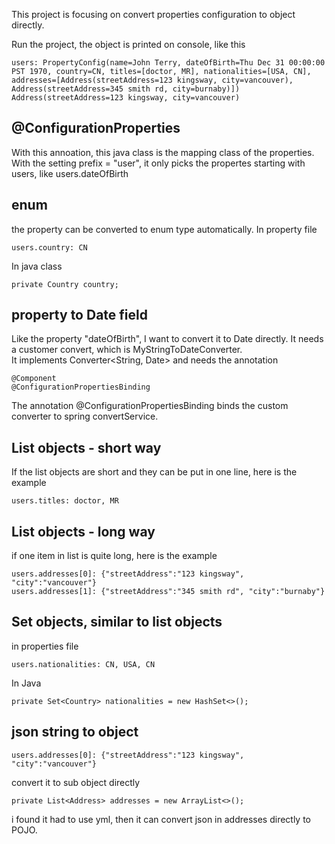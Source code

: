 This project is focusing on convert properties configuration to object directly.  

Run the project, the object is printed on console, like this 
```
users: PropertyConfig(name=John Terry, dateOfBirth=Thu Dec 31 00:00:00 PST 1970, country=CN, titles=[doctor, MR], nationalities=[USA, CN], addresses=[Address(streetAddress=123 kingsway, city=vancouver), Address(streetAddress=345 smith rd, city=burnaby)])
Address(streetAddress=123 kingsway, city=vancouver)
```
 
## @ConfigurationProperties
With this annoation, this java class is the mapping class of the properties. 
With the setting prefix = "user", it only picks the propertes starting with users, like users.dateOfBirth

## enum
the property can be converted to enum type automatically.
In property file
```
users.country: CN
```
In java class
```
private Country country;
```

## property to Date field
Like the property "dateOfBirth", I want to convert it to Date directly. It needs a customer convert, which is MyStringToDateConverter.  
It implements Converter<String, Date> and needs the annotation 
```
@Component  
@ConfigurationPropertiesBinding
```
The annotation @ConfigurationPropertiesBinding binds the custom converter to spring convertService. 

## List objects - short way  
If the list objects are short and they can be put in one line, here is the example 
```
users.titles: doctor, MR
```

## List objects - long way
if one item in list is quite long, here is the example
```
users.addresses[0]: {"streetAddress":"123 kingsway", "city":"vancouver"}
users.addresses[1]: {"streetAddress":"345 smith rd", "city":"burnaby"}
```

## Set objects, similar to list objects
in properties file 
```
users.nationalities: CN, USA, CN
```
In Java
```
private Set<Country> nationalities = new HashSet<>();
```

## json string to object
```
users.addresses[0]: {"streetAddress":"123 kingsway", "city":"vancouver"}
```
convert it to sub object directly
```
private List<Address> addresses = new ArrayList<>();
```
i found it had to use yml, then it can convert json in addresses directly to POJO. 